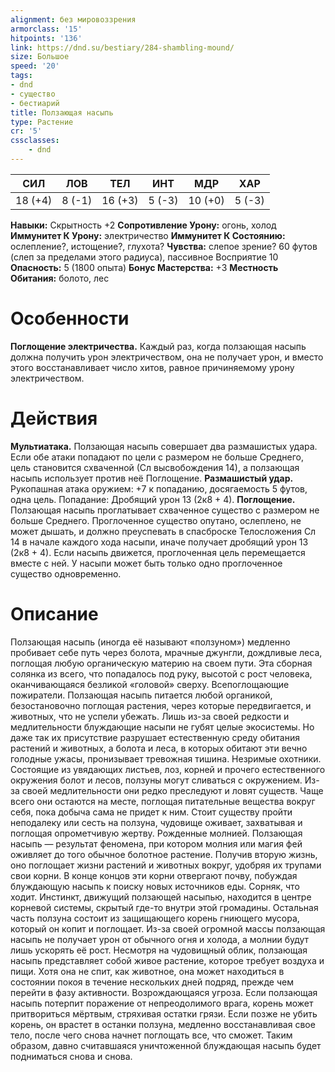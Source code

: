 ```yaml
---
alignment: без мировоззрения
armorclass: '15'
hitpoints: '136'
link: https://dnd.su/bestiary/284-shambling-mound/
size: Большое
speed: '20'
tags:
- dnd
- существо
- бестиарий
title: Ползающая насыпь
type: Растение
cr: '5'
cssclasses:
    - dnd
---
```



| СИЛ | ЛОВ | ТЕЛ | ИНТ | МДР | ХАР |
|---|---|---|---|---|---|
| 18 (+4) | 8 (-1) | 16 (+3) | 5 (-3) | 10 (+0) | 5 (-3) |
**Навыки:** Скрытность +2
**Сопротивление Урону:** огонь, холод
**Иммунитет К Урону:** электричество
**Иммунитет К Состоянию:** ослепление?, истощение?, глухота?
**Чувства:** слепое зрение? 60 футов (слеп за пределами этого радиуса), пассивное Восприятие 10
**Опасность:** 5 (1800 опыта)
**Бонус Мастерства:** +3
**Местность Обитания:** болото, лес


# Особенности
**Поглощение электричества.** Каждый раз, когда ползающая насыпь должна получить урон электричеством, она не получает урон, и вместо этого восстанавливает число хитов, равное причиняемому урону электричеством.


# Действия
**Мультиатака.** Ползающая насыпь совершает два размашистых удара. Если обе атаки попадают по цели с размером не больше Среднего, цель становится схваченной (Сл высвобождения 14), а ползающая насыпь использует против неё Поглощение.
**Размашистый удар.** Рукопашная атака оружием: +7 к попаданию, досягаемость 5 футов, одна цель. Попадание: Дробящий урон 13 (2к8 + 4).
**Поглощение.** Ползающая насыпь проглатывает схваченное существо с размером не больше Среднего. Проглоченное существо опутано, ослеплено, не может дышать, и должно преуспевать в спасброске Телосложения Сл 14 в начале каждого хода насыпи, иначе получает дробящий урон 13 (2к8 + 4). Если насыпь движется, проглоченная цель перемещается вместе с ней. У насыпи может быть только одно проглоченное существо одновременно.


# Описание
Ползающая насыпь (иногда её называют «ползуном») медленно пробивает себе путь через болота, мрачные джунгли, дождливые леса, поглощая любую органическую материю на своем пути. Эта сборная солянка из всего, что попадалось под руку, высотой с рост человека, оканчивающаяся безликой «головой» сверху. Всепоглощающие пожиратели. Ползающая насыпь питается любой органикой, безостановочно поглощая растения, через которые передвигается, и животных, что не успели убежать. Лишь из-за своей редкости и медлительности блуждающие насыпи не губят целые экосистемы. Но даже так их присутствие разрушает естественную среду обитания растений и животных, а болота и леса, в которых обитают эти вечно голодные ужасы, пронизывает тревожная тишина. Незримые охотники. Состоящие из увядающих листьев, лоз, корней и прочего естественного окружения болот и лесов, ползуны могут сливаться с окружением. Из-за своей медлительности они редко преследуют и ловят существ. Чаще всего они остаются на месте, поглощая питательные вещества вокруг себя, пока добыча сама не придет к ним. Стоит существу пройти неподалеку или сесть на ползуна, чудовище оживает, захватывая и поглощая опрометчивую жертву. Рожденные молнией. Ползающая насыпь — результат феномена, при котором молния или магия фей оживляет до того обычное болотное растение. Получив вторую жизнь, оно поглощает жизни растений и животных вокруг, удобряя их трупами свои корни. В конце концов эти корни отвергают почву, побуждая блуждающую насыпь к поиску новых источников еды. Сорняк, что ходит. Инстинкт, движущий ползающей насыпью, находится в центре корневой системы, скрытый где-то внутри этой громадины. Остальная часть ползуна состоит из защищающего корень гниющего мусора, который он копит и поглощает. Из-за своей огромной массы ползающая насыпь не получает урон от обычного огня и холода, а молнии будут лишь ускорять её рост. Несмотря на чудовищный облик, ползающая насыпь представляет собой живое растение, которое требует воздуха и пищи. Хотя она не спит, как животное, она может находиться в состоянии покоя в течение нескольких дней подряд, прежде чем перейти в фазу активности. Возрождающаяся угроза. Если ползающая насыпь потерпит поражение от непреодолимого врага, корень может притвориться мёртвым, стряхивая остатки грязи. Если позже не убить корень, он врастет в останки ползуна, медленно восстанавливая свое тело, после чего снова начнет поглощать все, что сможет. Таким образом, давно считавшаяся уничтоженной блуждающая насыпь будет подниматься снова и снова.